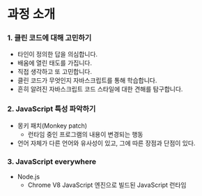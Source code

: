# 과정 소개

### 1. 클린 코드에 대해 고민하기

- 타인이 정의한 답을 의심합니다.
- 배움에 열린 태도를 가집니다.
- 직접 생각하고 또 고민합니다.
- 클린 코드가 무엇인지 자바스크립트를 통해 학습합니다.
- 흔히 알려진 자바스크립트 코드 스타일에 대한 견해를 탐구합니다.



### 2. JavaScript 특성 파악하기

- 몽키 패치(Monkey patch)
  - 런타임 중인 프로그램의 내용이 변경되는 행동
- 언어 자체가 다른 언어와 유사성이 있고,  그에 따른 장점과 단점이 있다.



### 3. JavaScript everywhere

- Node.js
  - Chrome V8 JavaScript 엔진으로 빌드된 JavaScript 런타임